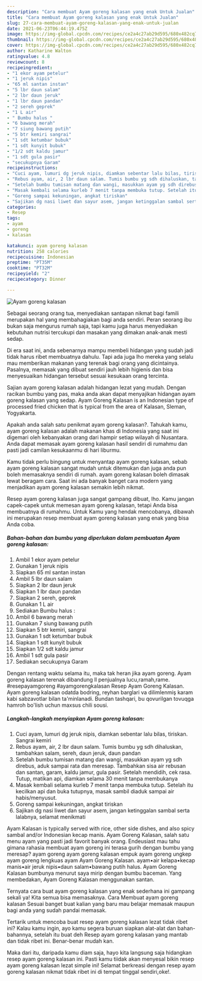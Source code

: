 ```yaml
---
description: "Cara membuat Ayam goreng kalasan yang enak Untuk Jualan"
title: "Cara membuat Ayam goreng kalasan yang enak Untuk Jualan"
slug: 27-cara-membuat-ayam-goreng-kalasan-yang-enak-untuk-jualan
date: 2021-06-23T06:44:19.475Z
image: https://img-global.cpcdn.com/recipes/ce2a4c27ab29d595/680x482cq70/ayam-goreng-kalasan-foto-resep-utama.jpg
thumbnail: https://img-global.cpcdn.com/recipes/ce2a4c27ab29d595/680x482cq70/ayam-goreng-kalasan-foto-resep-utama.jpg
cover: https://img-global.cpcdn.com/recipes/ce2a4c27ab29d595/680x482cq70/ayam-goreng-kalasan-foto-resep-utama.jpg
author: Katharine Walton
ratingvalue: 4.8
reviewcount: 8
recipeingredient:
- "1 ekor ayam petelur"
- "1 jeruk nipis"
- "65 ml santan instan"
- "5 lbr daun salam"
- "2 lbr daun jeruk"
- "1 lbr daun pandan"
- "2 sereh geprek"
- "1 L air"
- " Bumbu halus "
- "6 bawang merah"
- "7 siung bawang putih"
- "5 btr kemiri sangrai"
- "1 sdt ketumbar bubuk"
- "1 sdt kunyit bubuk"
- "1/2 sdt kaldu jamur"
- "1 sdt gula pasir"
- "secukupnya Garam"
recipeinstructions:
- "Cuci ayam, lumuri dg jeruk nipis, diamkan sebentar lalu bilas, tiriskan. Sangrai kemiri"
- "Rebus ayam, air, 2 lbr daun salam. Tumis bumbu yg sdh dihaluskan, tambahkan salam, sereh, daun jeruk, daun pandan"
- "Setelah bumbu tumisan matang dan wangi, masukkan ayam yg sdh direbus, aduk sampai rata dan meresap. Tambahkan sisa air rebusan dan santan, garam, kaldu jamur, gula pasir. Setelah mendidih, cek rasa. Tutup, matikan api, diamkan selama 30 menit tanpa membukanya"
- "Masak kembali selama kurleb 7 menit tanpa membuka tutup. Setelah itu kecilkan api dan buka tutupnya, masak sambil diaduk sampai air habis/menyusut."
- "Goreng sampai kekuningan, angkat tiriskan"
- "Sajikan dg nasi liwet dan sayur asem, jangan ketinggalan sambal serta lalabnya, selamat menikmati"
categories:
- Resep
tags:
- ayam
- goreng
- kalasan

katakunci: ayam goreng kalasan 
nutrition: 258 calories
recipecuisine: Indonesian
preptime: "PT35M"
cooktime: "PT32M"
recipeyield: "2"
recipecategory: Dinner

---
```



![Ayam goreng kalasan](https://img-global.cpcdn.com/recipes/ce2a4c27ab29d595/680x482cq70/ayam-goreng-kalasan-foto-resep-utama.jpg)

Sebagai seorang orang tua, menyediakan santapan nikmat bagi famili merupakan hal yang membahagiakan bagi anda sendiri. Peran seorang ibu bukan saja mengurus rumah saja, tapi kamu juga harus menyediakan kebutuhan nutrisi tercukupi dan masakan yang dimakan anak-anak mesti sedap.

Di era  saat ini, anda sebenarnya mampu membeli hidangan yang sudah jadi tidak harus ribet membuatnya dahulu. Tapi ada juga lho mereka yang selalu mau memberikan makanan yang terenak bagi orang yang dicintainya. Pasalnya, memasak yang dibuat sendiri jauh lebih higienis dan bisa menyesuaikan hidangan tersebut sesuai kesukaan orang tercinta. 

Sajian ayam goreng kalasan adalah hidangan lezat yang mudah. Dengan racikan bumbu yang pas, maka anda akan dapat menyajikan hidangan ayam goreng kalasan yang sedap. Ayam Goreng Kalasan is an Indonesian type of processed fried chicken that is typical from the area of Kalasan, Sleman, Yogyakarta.

Apakah anda salah satu penikmat ayam goreng kalasan?. Tahukah kamu, ayam goreng kalasan adalah makanan khas di Indonesia yang saat ini digemari oleh kebanyakan orang dari hampir setiap wilayah di Nusantara. Anda dapat memasak ayam goreng kalasan hasil sendiri di rumahmu dan pasti jadi camilan kesukaanmu di hari liburmu.

Kamu tidak perlu bingung untuk menyantap ayam goreng kalasan, sebab ayam goreng kalasan sangat mudah untuk ditemukan dan juga anda pun boleh memasaknya sendiri di rumah. ayam goreng kalasan boleh dimasak lewat beragam cara. Saat ini ada banyak banget cara modern yang menjadikan ayam goreng kalasan semakin lebih nikmat.

Resep ayam goreng kalasan juga sangat gampang dibuat, lho. Kamu jangan capek-capek untuk memesan ayam goreng kalasan, tetapi Anda bisa membuatnya di rumahmu. Untuk Kamu yang hendak mencobanya, dibawah ini merupakan resep membuat ayam goreng kalasan yang enak yang bisa Anda coba.

<!--inarticleads1-->

##### Bahan-bahan dan bumbu yang diperlukan dalam pembuatan Ayam goreng kalasan:

1. Ambil 1 ekor ayam petelur
1. Gunakan 1 jeruk nipis
1. Siapkan 65 ml santan instan
1. Ambil 5 lbr daun salam
1. Siapkan 2 lbr daun jeruk
1. Siapkan 1 lbr daun pandan
1. Siapkan 2 sereh, geprek
1. Gunakan 1 L air
1. Sediakan  Bumbu halus :
1. Ambil 6 bawang merah
1. Gunakan 7 siung bawang putih
1. Siapkan 5 btr kemiri, sangrai
1. Gunakan 1 sdt ketumbar bubuk
1. Siapkan 1 sdt kunyit bubuk
1. Siapkan 1/2 sdt kaldu jamur
1. Ambil 1 sdt gula pasir
1. Sediakan secukupnya Garam


Dengan rentang waktu selama itu, maka tak heran jika ayam goreng. Ayam goreng kalasan terenak dibandung ll penjualnya lucu,ramah,rame. #resepayamgoreng #ayamgorengkalasan Resep Ayam Goreng Kalasan. Ayam goreng kalasan odatda bodring, reyhan barglari va dilimlenmiş karam kabi sabzavotlar bilan ta&#39;minlanadi. Bundan tashqari, bu qovurilgan tovuqga hamroh bo&#39;lish uchun maxsus chili sousi. 

<!--inarticleads2-->

##### Langkah-langkah menyiapkan Ayam goreng kalasan:

1. Cuci ayam, lumuri dg jeruk nipis, diamkan sebentar lalu bilas, tiriskan. Sangrai kemiri
1. Rebus ayam, air, 2 lbr daun salam. Tumis bumbu yg sdh dihaluskan, tambahkan salam, sereh, daun jeruk, daun pandan
1. Setelah bumbu tumisan matang dan wangi, masukkan ayam yg sdh direbus, aduk sampai rata dan meresap. Tambahkan sisa air rebusan dan santan, garam, kaldu jamur, gula pasir. Setelah mendidih, cek rasa. Tutup, matikan api, diamkan selama 30 menit tanpa membukanya
1. Masak kembali selama kurleb 7 menit tanpa membuka tutup. Setelah itu kecilkan api dan buka tutupnya, masak sambil diaduk sampai air habis/menyusut.
1. Goreng sampai kekuningan, angkat tiriskan
1. Sajikan dg nasi liwet dan sayur asem, jangan ketinggalan sambal serta lalabnya, selamat menikmati


Ayam Kalasan is typically served with rice, other side dishes, and also spicy sambal and/or Indonesian kecap manis. Ayam Goreng Kalasan, salah satu menu ayam yang pasti jadi favorit banyak orang. Endeusiast mau tahu gimana rahasia membuat ayam goreng ini terasa gurih dengan bumbu yang meresap? ayam goreng ayam goreng kalasan empuk ayam goreng ungkep ayam goreng lengkuas ayam Ayam Goreng Kalasan. ayam•air kelapa•kecap manis•air jeruk nipis•daun salam•bawang putih halus. Ayam Goreng Kalasan bumbunya menurut saya mirip dengan bumbu baceman. Yang membedakan, Ayam Goreng Kalasan menggunakan santan. 

Ternyata cara buat ayam goreng kalasan yang enak sederhana ini gampang sekali ya! Kita semua bisa memasaknya. Cara Membuat ayam goreng kalasan Sesuai banget buat kalian yang baru mau belajar memasak maupun bagi anda yang sudah pandai memasak.

Tertarik untuk mencoba buat resep ayam goreng kalasan lezat tidak ribet ini? Kalau kamu ingin, ayo kamu segera buruan siapkan alat-alat dan bahan-bahannya, setelah itu buat deh Resep ayam goreng kalasan yang mantab dan tidak ribet ini. Benar-benar mudah kan. 

Maka dari itu, daripada kamu diam saja, hayo kita langsung saja hidangkan resep ayam goreng kalasan ini. Pasti kamu tiidak akan menyesal bikin resep ayam goreng kalasan lezat simple ini! Selamat berkreasi dengan resep ayam goreng kalasan nikmat tidak ribet ini di tempat tinggal sendiri,oke!.

